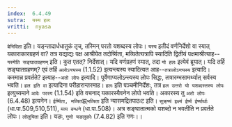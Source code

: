 ```yaml
---
index:  6.4.49
sutra:  यस्य हलः
vritti:  nyasa
---
```


`बेभिदिता` इति। यङ्न्तादार्धधातुकं तृच्, तस्मिन् परतो यशब्दस्य लोपः। `यस्य` इतीदं वर्णनिर्देशो वा स्यात् यकाराकारग्रहणं वा? तत्र यद्याद्यः पक्ष आश्रीयेत तदोर्ष्यिता, मव्यितेत्यत्रापि स्यादिति द्वितीयं पक्षमाश्रीत्याह--`यस्येति सङ्घातग्रहणम्` इति। कुत एतत्? निर्देशात्। यदि वर्णग्रहणं स्यात्, तदा `यो हलः` इत्येवं ब्रूयात्। यदि तर्हि सङ्घातग्रहणम्? एवं तर्हि `अलोऽन्त्यस्य` (1.1.52) इत्यन्त्यस्य स्यादित्यत आह--`तत्रालोऽन्त्यस्य` इत्यादि। कस्मान्न प्रवर्तते? इत्याह--`अतो लोपः` इत्यादि। पूर्वेणाप्यलोऽन्त्यस्य लोपः सिद्धः, तत्रारम्भसामर्थ्यात् सर्वस्य भवति।
`हल इति वा` इत्यादिना परीहारान्तरमाह। `हलः` इति पञ्चमीनिर्देशः, तत्र `हल उत्तरो यो यशब्दस्तस्य लोपः` इत्युच्यमाने `आदेः परस्य` (1.1.54) इति वचनाद् यकारस्यैवनेन लोपो भवति। अकारस्य तु `अतो लोपः` (6.4.48) इत्यनेन।
`ईर्ष्यिता, मव्यित`झ्र्`भव्यिता` इति न्यासमद्रितपाठःट इति। `सूक्र्ष्यं इक्ष्यं ईर्ष्य ईर्ष्यार्थाः` (धा.पा.509,510,511), `मव्य बन्धने` (धा.पा.508)। अत्र सङ्घातात्मको यशब्दो न भवतीति न प्रवर्तते लोपः। `लोलुयिता` इति। यङः, `गुणो यङलुकोः` (7.4.82) इति गणः।।


